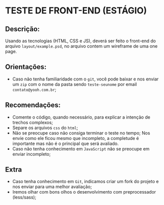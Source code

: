# TESTE DE FRONT-END (ESTÁGIO)

## Descrição:
Usando as tecnologias (HTML, CSS e JS), deverá ser feito o front-end do arquivo `layout/example.psd`, no arquivo contem um wireframe de uma one page.

## Orientações:
- Caso não tenha familiaridade com o `git`, você pode baixar e nos enviar um `zip` com o nome da pasta sendo `teste-seunome` por email `contato@yooh.com.br`;

## Recomendações:
- Comente o código, quando necessário, para explicar a intenção de trechos complexos;
- Separe os arquivos `css` do `html`;
- Não se preocupe caso não consiga terminar o teste no tempo; Nos envie como ele ficou mesmo que incompleto, a completude é importante mas não é o principal que será avaliado.
- Caso não tenha conhecimento em `JavaScript` não se preocupe em enviar incompleto;

## Extra
- Caso tenha conhecimento em `Git`, indicamos criar um fork do projeto e nos enviar para uma melhor avaliação;
- Iremos olhar com bons olhos o desenvolvimento com preprocessador (less/sass);

